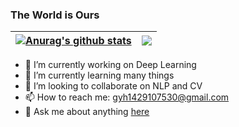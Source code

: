 ### The World is Ours

| <a href="https://github.com/anuraghazra/github-readme-stats"><img align="center" src="https://github-readme-stats.vercel.app/api?username=Hui-cd&show_icons=true&include_all_commits=true&theme=buefy&hide_border=trueshow=reviews,discussions_started,discussions_answered,prs_merged,prs_merged_percentage" alt="Anurag's github stats" /></a> | <a href="https://github.com/anuraghazra/github-readme-stats"><img align="center" src="https://github-readme-stats.vercel.app/api/top-langs/?username=Hui-cd&layout=compact&theme=buefy&hide_border=true" /></a> |
| ------------- | ------------- |

- 🔭 I’m currently working on Deep Learning 
- 🌱 I’m currently learning many things 
- 👯 I’m looking to collaborate on NLP and CV
- 📫 How to reach me: gyh1429107530@gmail.com
- 💬 Ask me about anything [here](https://github.com/Hui-cd/Hui-cd/issues)
